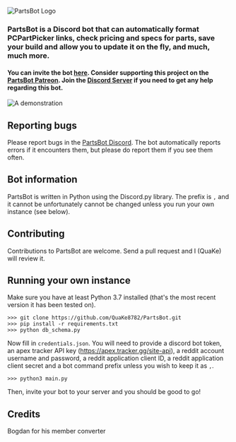 ![PartsBot Logo](./partsbot_logo-text.png)

### PartsBot is a Discord bot that can automatically format PCPartPicker links, check pricing and specs for parts, save your build and allow you to update it on the fly, and much, much more.
#### You can invite the bot [here](https://discord.com/api/oauth2/authorize?client_id=769886576321888256&permissions=0&scope=bot). Consider supporting this project on the [PartsBot Patreon](https://www.patreon.com/partsbot). Join the [Discord Server](https://discord.gg/WM9pHp8) if you need to get any help regarding this bot.

![A demonstration](https://media.discordapp.net/attachments/525286309376426014/805931963734032394/ezgif.com-gif-maker.gif)

## Reporting bugs
Please report bugs in the [PartsBot Discord](https://discord.gg/WM9pHp8). The bot automatically reports errors if it encounters them, but please do report them if you see them often.

## Bot information
PartsBot is written in Python using the Discord.py library. The prefix is `,` and it cannot be unfortunately cannot be changed unless you run your own instance (see below).

## Contributing
Contributions to PartsBot are welcome. Send a pull request and I (QuaKe) will review it.

## Running your own instance
Make sure you have at least Python 3.7 installed (that's the most recent version it has been tested on).
```
>>> git clone https://github.com/QuaKe8782/PartsBot.git
>>> pip install -r requirements.txt
>>> python db_schema.py
```
Now fill in `credentials.json`. You will need to provide a discord bot token, an apex tracker API key (https://apex.tracker.gg/site-api), a reddit account username and password, a reddit application client ID, a reddit application client secret and a bot command prefix unless you wish to keep it as `,`.
```
>>> python3 main.py
```
Then, invite your bot to your server and you should be good to go!

## Credits
Bogdan for his member converter